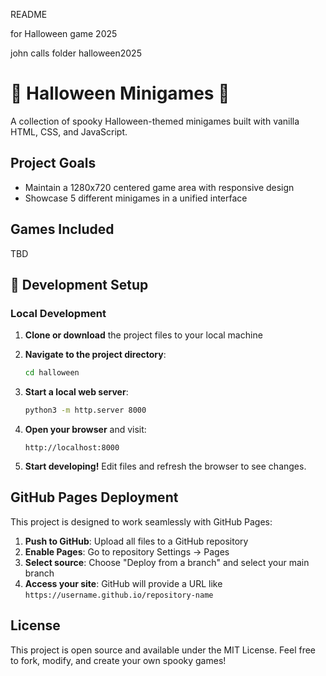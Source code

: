 README

for Halloween game 2025

john calls folder halloween2025




# 🎃 Halloween Minigames 🎃

A collection of spooky Halloween-themed minigames built with vanilla HTML, CSS, and JavaScript.

## Project Goals

- Maintain a 1280x720 centered game area with responsive design
- Showcase 5 different minigames in a unified interface

## Games Included

TBD

## 🚀 Development Setup

### Local Development

1. **Clone or download** the project files to your local machine

2. **Navigate to the project directory**:

   ```bash
   cd halloween
   ```

3. **Start a local web server**:

   ```bash
   python3 -m http.server 8000
   ```

4. **Open your browser** and visit:

   ```
   http://localhost:8000
   ```

5. **Start developing!** Edit files and refresh the browser to see changes.

## GitHub Pages Deployment

This project is designed to work seamlessly with GitHub Pages:

1. **Push to GitHub**: Upload all files to a GitHub repository
2. **Enable Pages**: Go to repository Settings → Pages
3. **Select source**: Choose "Deploy from a branch" and select your main branch
4. **Access your site**: GitHub will provide a URL like `https://username.github.io/repository-name`

## License

This project is open source and available under the MIT License. Feel free to fork, modify, and create your own spooky games!
